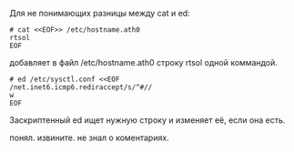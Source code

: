 Для не понимающих разницы между cat и ed:

    # cat <<EOF>> /etc/hostname.ath0
    rtsol
    EOF

добавляет в файл /etc/hostname.ath0 строку rtsol одной коммандой.

    # ed /etc/sysctl.conf <<EOF
    /net.inet6.icmp6.rediraccept/s/^#//
    w
    EOF

Заскриптенный ed ищет нужную строку и изменяет её, если она есть.

понял. извините. не знал о коментариях.
